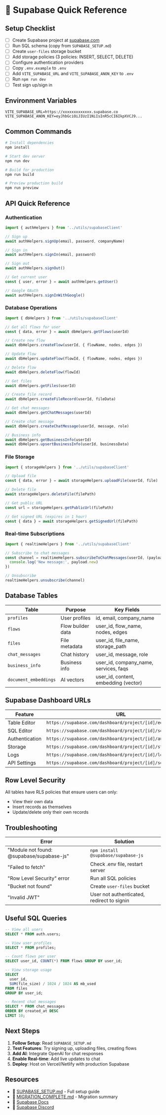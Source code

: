 # 🎯 Supabase Quick Reference

## Setup Checklist

- [ ] Create Supabase project at [supabase.com](https://supabase.com)
- [ ] Run SQL schema (copy from `SUPABASE_SETUP.md`)
- [ ] Create `user-files` storage bucket
- [ ] Add storage policies (3 policies: INSERT, SELECT, DELETE)
- [ ] Configure authentication providers
- [ ] Copy `.env.example` to `.env`
- [ ] Add `VITE_SUPABASE_URL` and `VITE_SUPABASE_ANON_KEY` to `.env`
- [ ] Run `npm run dev`
- [ ] Test sign up/sign in

## Environment Variables

```env
VITE_SUPABASE_URL=https://xxxxxxxxxxxxx.supabase.co
VITE_SUPABASE_ANON_KEY=eyJhbGciOiJIUzI1NiIsInR5cCI6IkpXVCJ9...
```

## Common Commands

```bash
# Install dependencies
npm install

# Start dev server
npm run dev

# Build for production
npm run build

# Preview production build
npm run preview
```

## API Quick Reference

### Authentication
```javascript
import { authHelpers } from '../utils/supabaseClient'

// Sign up
await authHelpers.signUp(email, password, companyName)

// Sign in
await authHelpers.signIn(email, password)

// Sign out
await authHelpers.signOut()

// Get current user
const { user, error } = await authHelpers.getUser()

// Google OAuth
await authHelpers.signInWithGoogle()
```

### Database Operations
```javascript
import { dbHelpers } from '../utils/supabaseClient'

// Get all flows for user
const { data, error } = await dbHelpers.getFlows(userId)

// Create new flow
await dbHelpers.createFlow(userId, { flowName, nodes, edges })

// Update flow
await dbHelpers.updateFlow(flowId, { flowName, nodes, edges })

// Delete flow
await dbHelpers.deleteFlow(flowId)

// Get files
await dbHelpers.getFiles(userId)

// Create file record
await dbHelpers.createFileRecord(userId, fileData)

// Get chat messages
await dbHelpers.getChatMessages(userId)

// Create chat message
await dbHelpers.createChatMessage(userId, message, role)

// Business info
await dbHelpers.getBusinessInfo(userId)
await dbHelpers.upsertBusinessInfo(userId, businessData)
```

### File Storage
```javascript
import { storageHelpers } from '../utils/supabaseClient'

// Upload file
const { data, error } = await storageHelpers.uploadFile(userId, file)

// Delete file
await storageHelpers.deleteFile(filePath)

// Get public URL
const url = storageHelpers.getPublicUrl(filePath)

// Get signed URL (expires in 1 hour)
const { data } = await storageHelpers.getSignedUrl(filePath)
```

### Real-time Subscriptions
```javascript
import { realtimeHelpers } from '../utils/supabaseClient'

// Subscribe to chat messages
const channel = realtimeHelpers.subscribeToChatMessages(userId, (payload) => {
  console.log('New message:', payload.new)
})

// Unsubscribe
realtimeHelpers.unsubscribe(channel)
```

## Database Tables

| Table | Purpose | Key Fields |
|-------|---------|-----------|
| `profiles` | User profiles | id, email, company_name |
| `flows` | Flow builder data | user_id, flow_name, nodes, edges |
| `files` | File metadata | user_id, file_name, storage_path |
| `chat_messages` | Chat history | user_id, message, role |
| `business_info` | Business info | user_id, company_name, services, faqs |
| `document_embeddings` | AI vectors | user_id, content, embedding (vector) |

## Supabase Dashboard URLs

| Feature | URL |
|---------|-----|
| Table Editor | `https://supabase.com/dashboard/project/[id]/editor` |
| SQL Editor | `https://supabase.com/dashboard/project/[id]/sql` |
| Authentication | `https://supabase.com/dashboard/project/[id]/auth/users` |
| Storage | `https://supabase.com/dashboard/project/[id]/storage/buckets` |
| Logs | `https://supabase.com/dashboard/project/[id]/logs/explorer` |
| API Settings | `https://supabase.com/dashboard/project/[id]/settings/api` |

## Row Level Security

All tables have RLS policies that ensure users can only:
- View their own data
- Insert records as themselves
- Update/delete only their own records

## Troubleshooting

| Error | Solution |
|-------|----------|
| "Module not found: @supabase/supabase-js" | `npm install @supabase/supabase-js` |
| "Failed to fetch" | Check .env file, restart server |
| "Row Level Security" error | Run all SQL policies |
| "Bucket not found" | Create `user-files` bucket |
| "Invalid JWT" | User not authenticated, redirect to signin |

## Useful SQL Queries

```sql
-- View all users
SELECT * FROM auth.users;

-- View user profiles
SELECT * FROM profiles;

-- Count flows per user
SELECT user_id, COUNT(*) FROM flows GROUP BY user_id;

-- View storage usage
SELECT 
  user_id,
  SUM(file_size) / 1024 / 1024 AS mb_used
FROM files
GROUP BY user_id;

-- Recent chat messages
SELECT * FROM chat_messages 
ORDER BY created_at DESC 
LIMIT 10;
```

## Next Steps

1. **Follow Setup**: Read `SUPABASE_SETUP.md`
2. **Test Features**: Try signing up, uploading files, creating flows
3. **Add AI**: Integrate OpenAI for chat responses
4. **Enable Real-time**: Add live updates to chat
5. **Deploy**: Host on Vercel/Netlify with production Supabase

## Resources

- 📖 [SUPABASE_SETUP.md](./SUPABASE_SETUP.md) - Full setup guide
- 📖 [MIGRATION_COMPLETE.md](./MIGRATION_COMPLETE.md) - Migration summary
- 📖 [Supabase Docs](https://supabase.com/docs)
- 💬 [Supabase Discord](https://discord.supabase.com/)
